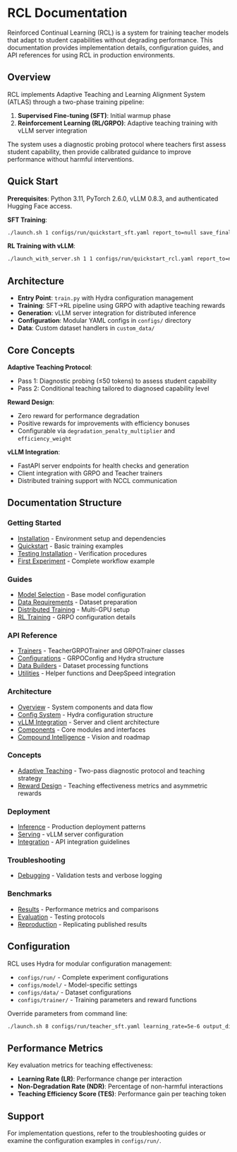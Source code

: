 # RCL Documentation

Reinforced Continual Learning (RCL) is a system for training teacher models that adapt to student capabilities without degrading performance. This documentation provides implementation details, configuration guides, and API references for using RCL in production environments.

## Overview

RCL implements Adaptive Teaching and Learning Alignment System (ATLAS) through a two-phase training pipeline:

1. **Supervised Fine-tuning (SFT)**: Initial warmup phase
2. **Reinforcement Learning (RL/GRPO)**: Adaptive teaching training with vLLM server integration

The system uses a diagnostic probing protocol where teachers first assess student capability, then provide calibrated guidance to improve performance without harmful interventions.

## Quick Start

**Prerequisites**: Python 3.11, PyTorch 2.6.0, vLLM 0.8.3, and authenticated Hugging Face access.

**SFT Training**:
```bash
./launch.sh 1 configs/run/quickstart_sft.yaml report_to=null save_final_model=false
```

**RL Training with vLLM**:
```bash
./launch_with_server.sh 1 1 configs/run/quickstart_rcl.yaml report_to=null max_steps=4 eval_steps=1
```

## Architecture

- **Entry Point**: `train.py` with Hydra configuration management
- **Training**: SFT→RL pipeline using GRPO with adaptive teaching rewards
- **Generation**: vLLM server integration for distributed inference
- **Configuration**: Modular YAML configs in `configs/` directory
- **Data**: Custom dataset handlers in `custom_data/`

## Core Concepts

**Adaptive Teaching Protocol**:
- Pass 1: Diagnostic probing (≤50 tokens) to assess student capability
- Pass 2: Conditional teaching tailored to diagnosed capability level

**Reward Design**:
- Zero reward for performance degradation
- Positive rewards for improvements with efficiency bonuses
- Configurable via `degradation_penalty_multiplier` and `efficiency_weight`

**vLLM Integration**:
- FastAPI server endpoints for health checks and generation
- Client integration with GRPO and Teacher trainers
- Distributed training support with NCCL communication

## Documentation Structure

### Getting Started
- [Installation](getting-started/installation.md) - Environment setup and dependencies
- [Quickstart](getting-started/quickstart.md) - Basic training examples
- [Testing Installation](getting-started/testing-installation.md) - Verification procedures
- [First Experiment](getting-started/first-experiment.md) - Complete workflow example

### Guides  
- [Model Selection](guides/model-selection.md) - Base model configuration
- [Data Requirements](guides/data-requirements.md) - Dataset preparation
- [Distributed Training](guides/distributed-training.md) - Multi-GPU setup
- [RL Training](guides/rl-training.md) - GRPO configuration details

### API Reference
- [Trainers](api-reference/trainers.md) - TeacherGRPOTrainer and GRPOTrainer classes
- [Configurations](api-reference/configs.md) - GRPOConfig and Hydra structure
- [Data Builders](api-reference/data-builders.md) - Dataset processing functions
- [Utilities](api-reference/utils.md) - Helper functions and DeepSpeed integration

### Architecture
- [Overview](architecture/overview.md) - System components and data flow
- [Config System](architecture/config-system.md) - Hydra configuration structure
- [vLLM Integration](architecture/vllm-integration.md) - Server and client architecture
- [Components](architecture/components.md) - Core modules and interfaces
- [Compound Intelligence](architecture/compound-intelligence.md) - Vision and roadmap

### Concepts
- [Adaptive Teaching](concepts/adaptive-teaching.md) - Two-pass diagnostic protocol and teaching strategy
- [Reward Design](concepts/reward-design.md) - Teaching effectiveness metrics and asymmetric rewards

### Deployment
- [Inference](deployment/inference.md) - Production deployment patterns
- [Serving](deployment/serving.md) - vLLM server configuration
- [Integration](deployment/integration.md) - API integration guidelines

### Troubleshooting
- [Debugging](troubleshooting/debugging.md) - Validation tests and verbose logging

### Benchmarks
- [Results](benchmarks/results.md) - Performance metrics and comparisons
- [Evaluation](benchmarks/evaluation.md) - Testing protocols
- [Reproduction](benchmarks/reproduction.md) - Replicating published results

## Configuration

RCL uses Hydra for modular configuration management:

- `configs/run/` - Complete experiment configurations
- `configs/model/` - Model-specific settings  
- `configs/data/` - Dataset configurations
- `configs/trainer/` - Training parameters and reward functions

Override parameters from command line:
```bash
./launch.sh 8 configs/run/teacher_sft.yaml learning_rate=5e-6 output_dir=custom/path
```

## Performance Metrics

Key evaluation metrics for teaching effectiveness:
- **Learning Rate (LR)**: Performance change per interaction
- **Non-Degradation Rate (NDR)**: Percentage of non-harmful interactions
- **Teaching Efficiency Score (TES)**: Performance gain per teaching token

## Support

For implementation questions, refer to the troubleshooting guides or examine the configuration examples in `configs/run/`.